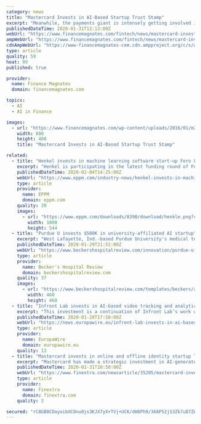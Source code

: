 ```yaml
---
category: news
title: "Mastercard Invests in AI-Based Startup Trust Stamp"
excerpt: "Meanwhile, the payments giant is intensely getting involved in modern technologies including AI and blockchain. It was a part of the Facebook-led Libra Association but pulled out from the consortium to save itself from regulatory backlash. The company also tied with R3 last year to develop a blockchain-based cross-border payments system."
publishedDateTime: 2020-01-31T12:13:00Z
webUrl: "https://www.financemagnates.com/fintech/news/mastercard-invests-in-ai-based-startup-trust-stamp/"
ampWebUrl: "https://www.financemagnates.com/fintech/news/mastercard-invests-in-ai-based-startup-trust-stamp/amp/"
cdnAmpWebUrl: "https://www-financemagnates-com.cdn.ampproject.org/c/s/www.financemagnates.com/fintech/news/mastercard-invests-in-ai-based-startup-trust-stamp/amp/"
type: article
quality: 59
heat: 99
published: true

provider:
  name: Finance Magnates
  domain: financemagnates.com

topics:
  - AI
  - AI in Finance

images:
  - url: "https://www.financemagnates.com/wp-content/uploads/2016/01/m246689.jpeg-copy.jpg"
    width: 880
    height: 400
    title: "Mastercard Invests in AI-Based Startup Trust Stamp"

related:
  - title: "Henkel invests in machine learning software start-up Fero Labs"
    excerpt: "Henkel is participating in the latest funding round of Fero Labs, a US-based start-up aiming to optimise industrial processes by using explainable machine learning. The investment is led by the company’s HenkelX Ventures unit, together with DIVC, a Munich-based B2B Tech investor. Henkel will support Fero Labs to grow its existing customer ..."
    publishedDateTime: 2020-02-04T14:25:00Z
    webUrl: "https://www.eppm.com/industry-news/henkel-invests-in-machine-learning-software-start-up-fero-la/"
    type: article
    provider:
      name: EPPM
      domain: eppm.com
    quality: 39
    images:
      - url: "https://www.eppm.com/downloads/8390/download/henkle.png?cb=e29b89ee4151f41252c4cb03076f26b6&w=1200"
        width: 1000
        height: 544
  - title: "Purdue U invests $500K in university-affiliated AI startup"
    excerpt: "West Lafayette, Ind.-based Purdue University's medical technology investment fund allotted $500,000 to PhysIQ, a healthcare startup founded by a Purdue alumnus, according to a Jan. 29 news release. PhysIQ uses artificial intelligence to analyze real-time physiological data gathered by wearable sensors. Because it not only identifies patients in ..."
    publishedDateTime: 2020-01-29T21:51:00Z
    webUrl: "https://www.beckershospitalreview.com/innovation/purdue-u-invests-500k-in-university-affiliated-ai-startup.html"
    type: article
    provider:
      name: Becker's Hospital Review
      domain: beckershospitalreview.com
    quality: 37
    images:
      - url: "https://www.beckershospitalreview.com/templates/beckers/assets/images/bhr-mobile-logo.png"
        width: 460
        height: 460
  - title: "Infront Lab invests in AI-based video tracking and analytics startup Videocites"
    excerpt: "This investment is a continuation of Infront Lab’s work with some of the world’s most exciting technology start-ups which has provided huge benefits to our clients.” Videocites CEO Eyal Arad on the firm’s Video-AI search engine: “Videocites ..."
    publishedDateTime: 2020-01-28T17:58:00Z
    webUrl: "https://news.europawire.eu/infront-lab-invests-in-ai-based-video-tracking-and-analytics-startup-videocites-304958/eu-press-release/2020/01/28/"
    type: article
    provider:
      name: EuropaWire
      domain: europawire.eu
    quality: 13
  - title: "Mastercard invests in online and offline identity startup Trust Stamp"
    excerpt: "Mastercard has made a strategic investment in AI-generated identity authentication company Trust Stamp. Trust Stamp is a graduate of the 2018 Mastercard Start Path accelerator programme. The two companies introduced their first collaboration with a secure non-PII authentication network for both online and offline environments at the June 2019 ..."
    publishedDateTime: 2020-01-31T10:50:00Z
    webUrl: "https://www.finextra.com/newsarticle/35205/mastercard-invests-in-online-and-offline-identity-startup-trust-stamp"
    type: article
    provider:
      name: Finextra
      domain: finextra.com
    quality: 2

secured: "rC8GB0CDoyoibXCOnu0js3KJX7yX+TVj+UCK/dH8Ph9/366P52jS3Zk7uD7ZW3JwQ4HBrLZr1fObtBI8FzBtOG+n204ShVAZ+up8UeL5Fxs26zRPGRnqj70AHesHtwcVD5k5ZRsVJDnhNeUdvDsJmZ3n1tcA1AMYYQDn+Jikxx8OCmn/5s/cd1Noo2YiC1KUuinc1ueJvBYkALZw2d/F+W4U5TAlGgI+IAHZz9YcbyIb0H2cTTsqRu15ctYZqFX3LMsm2utGTheTWPHy8FTIH2NY3zQNGFTLnMwyYUt51d4r3YTnkyAsMVqkkiD6tV7OfS8WD9vovBQhDSXxhgh0DANCZ5wh/xY8KwEJR4zudYOacBYY89haZzFVKus23jD1sw6H1JCFEMeo3PrhfEgqR6bHukrlfV50REQ/qYA4U7WraFHHj+moM7ouAz0hcrtBBFLM0cbSl2eb/W3uWeQkS6bG2IWOAL7fF+SoyrQEv8M=;Et+LYyvR6hMim+E0BT1azA=="
---
```



